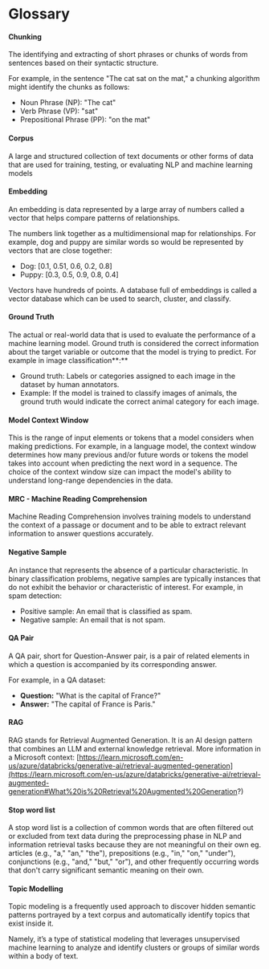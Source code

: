 # Glossary

#### Chunking

The identifying and extracting of short phrases or chunks of words from sentences based on their syntactic structure.

For example, in the sentence "The cat sat on the mat," a chunking algorithm might identify the chunks as follows:

* Noun Phrase (NP): "The cat"
* Verb Phrase (VP): "sat"
* Prepositional Phrase (PP): "on the mat"

#### Corpus

A large and structured collection of text documents or other forms of data that are used for training, testing, or evaluating NLP and machine learning models

#### Embedding

An embedding is data represented by a large array of numbers called a vector that helps compare patterns of relationships.

The numbers link together as a multidimensional map for relationships. For example, dog and puppy are similar words so would be represented by vectors that are close together:

* Dog: \[0.1, 0.51, 0.6, 0.2, 0.8]
* Puppy: \[0.3, 0.5, 0.9, 0.8, 0.4]

Vectors have hundreds of points. A database full of embeddings is called a vector database which can be used to search, cluster, and classify.&#x20;

#### Ground Truth

The actual or real-world data that is used to evaluate the performance of a machine learning model. Ground truth is considered the correct information about the target variable or outcome that the model is trying to predict. For example in image classification**:**

* Ground truth: Labels or categories assigned to each image in the dataset by human annotators.
* Example: If the model is trained to classify images of animals, the ground truth would indicate the correct animal category for each image.

#### Model Context Window

This is the range of input elements or tokens that a model considers when making predictions. For example, in a language model, the context window determines how many previous and/or future words or tokens the model takes into account when predicting the next word in a sequence. The choice of the context window size can impact the model's ability to understand long-range dependencies in the data.

#### MRC - Machine Reading Comprehension

Machine Reading Comprehension involves training models to understand the context of a passage or document and to be able to extract relevant information to answer questions accurately.

#### Negative Sample

An instance that represents the absence of a particular characteristic. In binary classification problems, negative samples are typically instances that do not exhibit the behavior or characteristic of interest. For example, in spam detection:

* Positive sample: An email that is classified as spam.
* Negative sample: An email that is not spam.

#### &#x20;QA Pair

A QA pair, short for Question-Answer pair, is a pair of related elements in which a question is accompanied by its corresponding answer.

For example, in a QA dataset:

* **Question:** "What is the capital of France?"&#x20;
* **Answer:** "The capital of France is Paris."

#### RAG

RAG stands for Retrieval Augmented Generation. It is an AI design pattern that combines an LLM and external knowledge retrieval. More information in a Microsoft context: [https://learn.microsoft.com/en-us/azure/databricks/generative-ai/retrieval-augmented-generation](https://learn.microsoft.com/en-us/azure/databricks/generative-ai/retrieval-augmented-generation#What%20is%20Retrieval%20Augmented%20Generation?)

#### Stop word list

A stop word list is a collection of common words that are often filtered out or excluded from text data during the preprocessing phase in NLP and information retrieval tasks because they are not meaningful on their own eg. articles (e.g., "a," "an," "the"), prepositions (e.g., "in," "on," "under"), conjunctions (e.g., "and," "but," "or"), and other frequently occurring words that don't carry significant semantic meaning on their own.

#### Topic Modelling

Topic modeling is a frequently used approach to discover hidden semantic patterns portrayed by a text corpus and automatically identify topics that exist inside it.

Namely, it’s a type of statistical modeling that leverages unsupervised machine learning to analyze and identify clusters or groups of similar words within a body of text.
